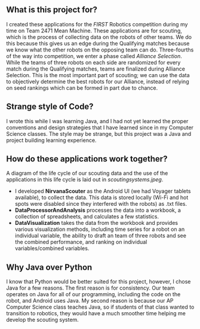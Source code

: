 ## What is this project for?  
I created these applications for the *FIRST* Robotics competition during my time on Team 2471 Mean Machine. These applications are for scouting, which is the process of collecting data on the robots of other teams. We do this because this gives us an edge during the Qualifying matches because we know what the other robots on the opposing team can do. Three-fourths of the way into competition, we enter a phase called *Alliance Selection*. While the teams of three robots on each side are randomized for every match during the Qualifying matches, teams are finalized during Alliance Selection. This is the most important part of scouting; we can use the data to objectively determine the best robots for our Alliance, instead of relying on seed rankings which can be formed in part due to chance.  
## Strange style of Code?
I wrote this while I was learning Java, and I had not yet learned the proper conventions and design strategies that I have learned since in my Computer Science classes. The style may be strange, but this project was a Java and project building learning experience.
## How do these applications work together?
A diagram of the life cycle of our scouting data and the use of the applications in this life cycle is laid out in *scoutingsystems.jpeg*.
- I developed **NirvanaScouter** as the Android UI (we had Voyager tablets available), to collect the data. This data is stored locally (Wi-Fi and hot spots were disabled since they interfered with the robots) as .txt files. 
- **DataProcessorAndAnalysis** processes the data into a workbook, a collection of spreadsheets, and calculates a few statistics. 
- **DataVisualization** takes the data from the workbook and provides various visualization methods, including time series for a robot on an individual variable, the ability to draft an team of three robots and see the combined performance, and ranking on individual variables/combined variables.
## Why Java over Python
I know that Python would be better suited for this project, however, I chose Java for a few reasons. The first reason is for consistency. Our team operates on Java for all of our programming, including the code on the robot, and Android uses Java. My second reason is because our AP Computer Science class teaches Java, so if students of that class wanted to transition to robotics, they would have a much smoother time helping me develop the scouting system. 
